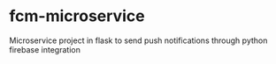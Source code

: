 # fcm-microservice
Microservice project in flask to send push notifications through python firebase integration
